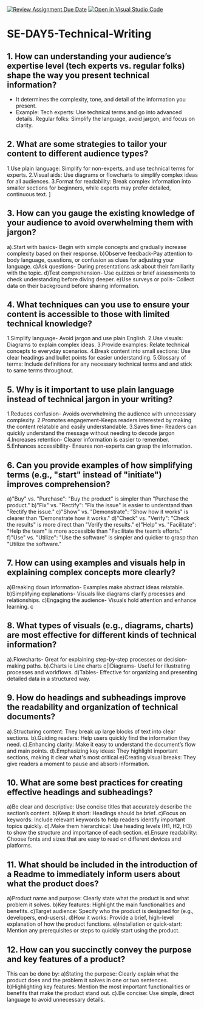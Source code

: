 [![Review Assignment Due Date](https://classroom.github.com/assets/deadline-readme-button-22041afd0340ce965d47ae6ef1cefeee28c7c493a6346c4f15d667ab976d596c.svg)](https://classroom.github.com/a/zsAR-pyY)
[![Open in Visual Studio Code](https://classroom.github.com/assets/open-in-vscode-2e0aaae1b6195c2367325f4f02e2d04e9abb55f0b24a779b69b11b9e10269abc.svg)](https://classroom.github.com/online_ide?assignment_repo_id=16221887&assignment_repo_type=AssignmentRepo)
# SE-DAY5-Technical-Writing
## 1. How can understanding your audience’s expertise level (tech experts vs. regular folks) shape the way you present technical information?
- It determines the complexity, tone, and detail of the information you present.
- Example: Tech experts: Use technical terms and go into advanced details.
           Regular folks: Simplify the language, avoid jargon, and focus on clarity.
## 2. What are some strategies to tailor your content to different audience types?
1.Use plain language: Simplify for non-experts, and use technical terms for experts.
2.Visual aids: Use diagrams or flowcharts to simplify complex ideas for all audiences.
3.Format for readability: Break complex information into smaller sections for beginners, while experts may prefer detailed, continuous text.
]
## 3. How can you gauge the existing knowledge of your audience to avoid overwhelming them with jargon?
a).Start with basics- Begin with simple concepts and gradually increase complexity based on their response.
b)Observe feedback-Pay attention to body language, questions, or confusion as clues for adjusting your language.
c)Ask questions- During presentations ask about their familiarity with the topic.
d)Test comprehension- Use quizzes or brief assessments to check understanding before diving deeper.
e)Use surveys or polls- Collect data on their background before sharing information.
## 4. What techniques can you use to ensure your content is accessible to those with limited technical knowledge?
1.Simplify language- Avoid jargon and use plain English.
2.Use visuals: Diagrams to explain complex ideas.
3.Provide examples: Relate technical concepts to everyday scenarios.
4.Break content into small sections: Use clear headings and bullet points for easier understanding.
5.Glossary of terms: Include definitions for any necessary technical terms and and stick to same terms throughout.
## 5. Why is it important to use plain language instead of technical jargon in your writing?
1.Reduces confusion- Avoids overwhelming the audience with unnecessary complexity.
2.Promotes engagement-Keeps readers interested by making the content relatable and easily understandable.
3.Saves time- Readers can quickly understand the message without needing to decode jargon
4.Increases retention- Clearer information is easier to remember.
5.Enhances accessibility- Ensures non-experts can grasp the information.
## 6. Can you provide examples of how simplifying terms (e.g., "start" instead of "initiate") improves comprehension?
a)"Buy" vs. "Purchase": "Buy the product" is simpler than "Purchase the product."
b)"Fix" vs. "Rectify": "Fix the issue" is easier to understand than "Rectify the issue."
c)"Show" vs. "Demonstrate": "Show how it works" is clearer than "Demonstrate how it works."
d)"Check" vs. "Verify": "Check the results" is more direct than "Verify the results."
e)"Help" vs. "Facilitate": "Help the team" is more accessible than "Facilitate the team’s efforts."
f)"Use" vs. "Utilize": "Use the software" is simpler and quicker to grasp than "Utilize the software."
## 7. How can using examples and visuals help in explaining complex concepts more clearly?
a)Breaking down information- Examples make abstract ideas relatable.
b)Simplifying explanations- Visuals like diagrams clarify processes and relationships.
c)Engaging the audience- Visuals hold attention and enhance learning.
c
## 8. What types of visuals (e.g., diagrams, charts) are most effective for different kinds of technical information?
a).Flowcharts- Great for explaining step-by-step processes or decision-making paths.
b).Charts ie Line charts
c|)Diagrams- Useful for illustrating processes and  workflows.
d)Tables- Effective for organizing and presenting detailed data in a structured way.
## 9. How do headings and subheadings improve the readability and organization of technical documents?
a).Structuring content: They break up large blocks of text into clear sections.
b).Guiding readers: Help users quickly find the information they need.
c).Enhancing clarity: Make it easy to understand the document’s flow and main points.
d).Emphasizing key ideas: They highlight important sections, making it clear what's most critical
e)Creating visual breaks: They give readers a moment to pause and absorb information.
## 10. What are some best practices for creating effective headings and subheadings?
a)Be clear and descriptive: Use concise titles that accurately describe the section’s content.
b)Keep it short: Headings should be brief.
c)Focus on keywords: Include relevant keywords to help readers identify important topics quickly.
d).Make them hierarchical: Use heading levels (H1, H2, H3) to show the structure and importance of each section.
e).Ensure readability: Choose fonts and sizes that are easy to read on different devices and platforms.
## 11. What should be included in the introduction of a Readme to immediately inform users about what the product does?
a)Product name and purpose: Clearly state what the product is and what problem it solves.
b)Key features: Highlight the main functionalities and benefits.
c)Target audience: Specify who the product is designed for (e.g., developers, end-users).
d)How it works: Provide a brief, high-level explanation of how the product functions.
e)Installation or quick-start: Mention any prerequisites or steps to quickly start using the product.
## 12. How can you succinctly convey the purpose and key features of a product?
This can be done by:
a)Stating the purpose: Clearly explain what the product does and the problem it solves in one or two sentences.
b)Highlighting key features: Mention the most important functionalities or benefits that make the product stand out.
c).Be concise: Use simple, direct language to avoid unnecessary details.
